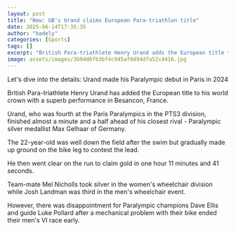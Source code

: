 ```yaml
---
layout: post
title: "New: GB's Urand claims European Para-triathlon title"
date: 2025-06-14T17:35:35
author: "badely"
categories: [Sports]
tags: []
excerpt: "British Para-triathlete Henry Urand adds the European title to his world crown with a superb display in France."
image: assets/images/3b94d6fb3bf4c945af8d94dfa52c4416.jpg
---
```


Let's dive into the details: Urand made his Paralympic debut in Paris in 2024

British Para-triathlete Henry Urand has added the European title to his world crown with a superb performance in Besancon, France.

Urand, who was fourth at the Paris Paralympics in the PTS3 division, finished almost a minute and a half ahead of his closest rival - Paralympic silver medallist Max Gelhaar of Germany.

The 22-year-old was well down the field after the swim but gradually made up ground on the bike leg to contest the lead.

He then went clear on the run to claim gold in one hour 11 minutes and 41 seconds.

Team-mate Mel Nicholls took silver in the women's wheelchair division while Josh Landman was third in the men's wheelchair event.

However, there was disappointment for Paralympic champions Dave Ellis and guide Luke Pollard after a mechanical problem with their bike ended their men's VI race early.

